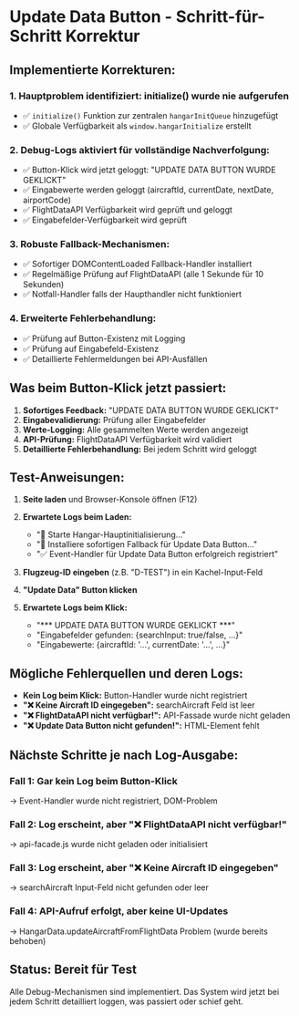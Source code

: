 # Update Data Button - Schritt-für-Schritt Korrektur

## Implementierte Korrekturen:

### 1. **Hauptproblem identifiziert: initialize() wurde nie aufgerufen**
- ✅ `initialize()` Funktion zur zentralen `hangarInitQueue` hinzugefügt
- ✅ Globale Verfügbarkeit als `window.hangarInitialize` erstellt

### 2. **Debug-Logs aktiviert für vollständige Nachverfolgung:**
- ✅ Button-Klick wird jetzt geloggt: "UPDATE DATA BUTTON WURDE GEKLICKT"
- ✅ Eingabewerte werden geloggt (aircraftId, currentDate, nextDate, airportCode)
- ✅ FlightDataAPI Verfügbarkeit wird geprüft und geloggt
- ✅ Eingabefelder-Verfügbarkeit wird geprüft

### 3. **Robuste Fallback-Mechanismen:**
- ✅ Sofortiger DOMContentLoaded Fallback-Handler installiert
- ✅ Regelmäßige Prüfung auf FlightDataAPI (alle 1 Sekunde für 10 Sekunden)
- ✅ Notfall-Handler falls der Haupthandler nicht funktioniert

### 4. **Erweiterte Fehlerbehandlung:**
- ✅ Prüfung auf Button-Existenz mit Logging
- ✅ Prüfung auf Eingabefeld-Existenz
- ✅ Detaillierte Fehlermeldungen bei API-Ausfällen

## Was beim Button-Klick jetzt passiert:

1. **Sofortiges Feedback:** "UPDATE DATA BUTTON WURDE GEKLICKT"
2. **Eingabevalidierung:** Prüfung aller Eingabefelder
3. **Werte-Logging:** Alle gesammelten Werte werden angezeigt
4. **API-Prüfung:** FlightDataAPI Verfügbarkeit wird validiert
5. **Detaillierte Fehlerbehandlung:** Bei jedem Schritt wird geloggt

## Test-Anweisungen:

1. **Seite laden** und Browser-Konsole öffnen (F12)
2. **Erwartete Logs beim Laden:**
   - "🚀 Starte Hangar-Hauptinitialisierung..."
   - "🔧 Installiere sofortigen Fallback für Update Data Button..."
   - "✅ Event-Handler für Update Data Button erfolgreich registriert"

3. **Flugzeug-ID eingeben** (z.B. "D-TEST") in ein Kachel-Input-Feld
4. **"Update Data" Button klicken**
5. **Erwartete Logs beim Klick:**
   - "*** UPDATE DATA BUTTON WURDE GEKLICKT ***"
   - "Eingabefelder gefunden: {searchInput: true/false, ...}"
   - "Eingabewerte: {aircraftId: '...', currentDate: '...', ...}"

## Mögliche Fehlerquellen und deren Logs:

- **Kein Log beim Klick:** Button-Handler wurde nicht registriert
- **"❌ Keine Aircraft ID eingegeben":** searchAircraft Feld ist leer
- **"❌ FlightDataAPI nicht verfügbar!":** API-Fassade wurde nicht geladen
- **"❌ Update Data Button nicht gefunden!":** HTML-Element fehlt

## Nächste Schritte je nach Log-Ausgabe:

### Fall 1: Gar kein Log beim Button-Klick
→ Event-Handler wurde nicht registriert, DOM-Problem

### Fall 2: Log erscheint, aber "❌ FlightDataAPI nicht verfügbar!"
→ api-facade.js wurde nicht geladen oder initialisiert

### Fall 3: Log erscheint, aber "❌ Keine Aircraft ID eingegeben"
→ searchAircraft Input-Feld nicht gefunden oder leer

### Fall 4: API-Aufruf erfolgt, aber keine UI-Updates
→ HangarData.updateAircraftFromFlightData Problem (wurde bereits behoben)

## Status: Bereit für Test
Alle Debug-Mechanismen sind implementiert. Das System wird jetzt bei jedem Schritt detailliert loggen, was passiert oder schief geht.
